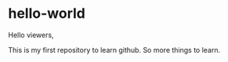 # hello-world

Hello viewers,

This is my first repository to learn github. 
So more things to learn.

